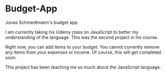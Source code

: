 # Budget-App

Jonas Schmedtmann's budget app.

I am currently taking his Udemy class on JavaScript to better my understanding of the language. This was the second project in his course.

Right now, you can add items to your budget. You cannot currently remove any items from your expenses or income. Of course, this will get completed soon. 

This project has been teaching me so much about the JavaScript language.
